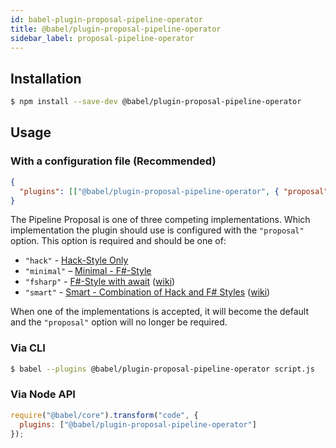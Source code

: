 ```yaml
---
id: babel-plugin-proposal-pipeline-operator
title: @babel/plugin-proposal-pipeline-operator
sidebar_label: proposal-pipeline-operator
---
```


## Installation

```sh
$ npm install --save-dev @babel/plugin-proposal-pipeline-operator
```

## Usage

### With a configuration file (Recommended)

```json
{
  "plugins": [["@babel/plugin-proposal-pipeline-operator", { "proposal": "minimal" }]]
}
```

The Pipeline Proposal is one of three competing implementations. Which implementation the plugin should use is configured with the `"proposal"` option. This option is required and should be one of:

* `"hack"` - [Hack-Style Only](https://github.com/tc39/proposal-pipeline-operator/wiki#proposal-2-hack-style-only)
* `"minimal"` – [Minimal - F#-Style](https://github.com/tc39/proposal-pipeline-operator/wiki#proposal0-original-minimal-proposal)
* `"fsharp"` - [F#-Style with await](https://github.com/valtech-nyc/proposal-fsharp-pipelines) ([wiki](https://github.com/tc39/proposal-pipeline-operator/wiki#proposal-1-f-sharp-style-only-with-await))
* `"smart"` - [Smart - Combination of Hack and F# Styles](https://github.com/js-choi/proposal-smart-pipelines) ([wiki](https://github.com/tc39/proposal-pipeline-operator/wiki#proposal-4-smart-mix))

When one of the implementations is accepted, it will become the default and the `"proposal"` option will no longer be required.

### Via CLI

```sh
$ babel --plugins @babel/plugin-proposal-pipeline-operator script.js
```

### Via Node API

```javascript
require("@babel/core").transform("code", {
  plugins: ["@babel/plugin-proposal-pipeline-operator"]
});
```
